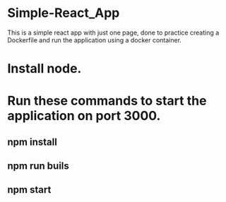 # Simple-React_App
This is a simple react app with just one page, done to practice creating a Dockerfile and run the application using a docker container.

# Install node.

# Run these commands to start the application on port 3000.
## npm install
## npm run buils
## npm start

